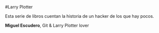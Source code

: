 
#Larry Plotter

Esta serie de libros cuentan la historia de un hacker de los que hay pocos.

**Miguel Escudero**, Git & Larry Plotter lover

